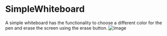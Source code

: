 # SimpleWhiteboard
A simple whiteboard has the functionality to choose a different color for the pen and erase the screen using the erase button.
![image](https://github.com/rampalliprakhar/SimpleWhiteboard/assets/114451266/5c499c9a-42ff-45d3-ab62-fbd40cbf00f7)
